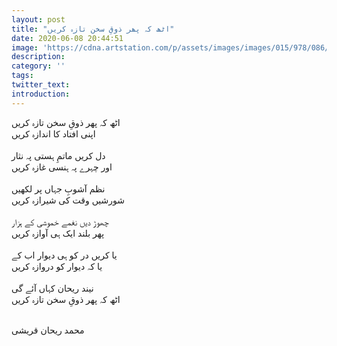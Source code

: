 ```yaml
---
layout: post
title: "اٹھ کہ پھر ذوقِ سخن تازہ کریں"
date: 2020-06-08 20:44:51
image: 'https://cdna.artstation.com/p/assets/images/images/015/978/086/4k/oskar-woinski-closeup-01a-final.jpg?1550430064'
description:
category: ''
tags:
twitter_text:
introduction:
---
```


اٹھ کہ پھر ذوقِ سخن تازہ کریں<br/>
اپنی افتاد کا اندازہ کریں<br/>
<br/>
دل کریں ماتمِ ہستی پہ نثار<br/>
اور چہرے پہ ہنسی غازہ کریں<br/>
<br/>
نظم آشوبِ جہاں پر لکھیں<br/>
شورشیں وقت کی شیرازہ کریں<br/>
<br/>
چھوڑ دیں نغمے خموشی کے ہزار<br/>
پھر بلند ایک ہی آوازہ کریں<br/>
<br/>
یا کریں در کو ہی دیوار اب کے<br/>
یا کہ دیوار کو دروازہ کریں<br/>
<br/>
نیند ریحان کہاں آئے گی<br/>
اٹھ کہ پھر ذوقِ سخن تازہ کریں<br/>
<br/> 

محمد ریحان قریشی
